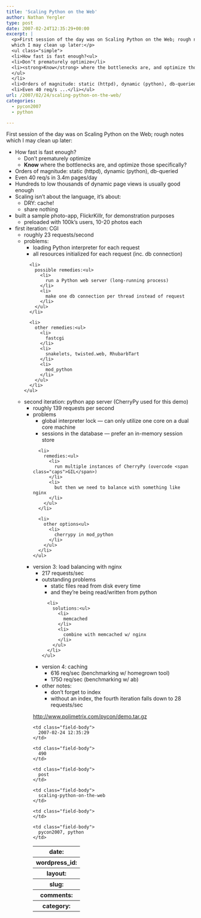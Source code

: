 ```yaml
---
title: 'Scaling Python on the Web'
author: Nathan Yergler
type: post
date: 2007-02-24T12:35:29+00:00
excerpt: |
  <p>First session of the day was on Scaling Python on the Web; rough notes
  which I may clean up later:</p>
  <ul class="simple">
  <li>How fast is fast enough?<ul>
  <li>Don’t prematurely optimize</li>
  <li><strong>Know</strong> where the bottlenecks are, and optimize those specifically?</li>
  </ul>
  </li>
  <li>Orders of magnitude: static (httpd), dynamic (python), db-queried</li>
  <li>Even 40 req/s ...</li></ul>
url: /2007/02/24/scaling-python-on-the-web/
categories:
  - pycon2007
  - python

---
```

First session of the day was on Scaling Python on the Web; rough notes which I may clean up later:

<ul class="simple">
  <li>
    How fast is fast enough?<ul>
      <li>
        Don’t prematurely optimize
      </li>
      <li>
        <strong>Know</strong> where the bottlenecks are, and optimize those specifically?
      </li>
    </ul>
  </li>

  <li>
    Orders of magnitude: static (httpd), dynamic (python), db-queried
  </li>
  <li>
    Even 40 req/s in 3.4m pages/day
  </li>
  <li>
    Hundreds to low thousands of dynamic page views is usually good enough
  </li>
  <li>
    Scaling isn’t about the language, it’s about:<ul>
      <li>
        <span class="caps">DRY</span>: cache!
      </li>
      <li>
        share nothing
      </li>
    </ul>
  </li>

  <li>
    built a sample photo-app, FlickrKillr, for demonstration purposes<ul>
      <li>
        preloaded with 100k’s users, 10-20 photos each
      </li>
    </ul>
  </li>

  <li>
    first iteration: <span class="caps">CGI</span><ul>
      <li>
        roughly 23 requests/second
      </li>
      <li>
        problems:<ul>
          <li>
            loading Python interpreter for each request
          </li>
          <li>
            all resources initialized for each request (inc. db connection)
          </li>
        </ul>
      </li>

      <li>
        possible remedies:<ul>
          <li>
            run a Python web server (long-running process)
          </li>
          <li>
            make one db connection per thread instead of request
          </li>
        </ul>
      </li>

      <li>
        other remedies:<ul>
          <li>
            fastcgi
          </li>
          <li>
            snakelets, twisted.web, RhubarbTart
          </li>
          <li>
            mod_python
          </li>
        </ul>
      </li>
    </ul>
  </li>

  <li>
    second iteration: python app server (CherryPy used for this demo)<ul>
      <li>
        roughly 139 requests per second
      </li>
      <li>
        problems<ul>
          <li>
            global interpreter lock — can only utilize one core on a dual core machine
          </li>
          <li>
            sessions in the database — prefer an in-memory session store
          </li>
        </ul>
      </li>

      <li>
        remedies:<ul>
          <li>
            run multiple instances of CherryPy (overcode <span class="caps">GIL</span>)
          </li>
          <li>
            but then we need to balance with something like nginx
          </li>
        </ul>
      </li>

      <li>
        other options<ul>
          <li>
            cherrypy in mod_python
          </li>
        </ul>
      </li>
    </ul>
  </li>

  <li>
    version 3: load balancing with nginx<ul>
      <li>
        217 requests/sec
      </li>
      <li>
        outstanding problems<ul>
          <li>
            static files read from disk every time
          </li>
          <li>
            and they’re being read/written from python
          </li>
        </ul>
      </li>

      <li>
        solutions:<ul>
          <li>
            memcached
          </li>
          <li>
            combine with memcached w/ nginx
          </li>
        </ul>
      </li>
    </ul>
  </li>

  <li>
    version 4: caching<ul>
      <li>
        616 req/sec (benchmarking w/ homegrown tool)
      </li>
      <li>
        1750 req/sec (benchmarking w/ ab)
      </li>
    </ul>
  </li>

  <li>
    other notes:<ul>
      <li>
        don’t forget to index
      </li>
      <li>
        without an index, the fourth iteration falls down to 28 requests/sec
      </li>
    </ul>
  </li>
</ul>

<http://www.polimetrix.com/pycon/demo.tar.gz>

<table class="docutils field-list" frame="void" rules="none">
  <col class="field-name" /> <col class="field-body" /> <tr class="field">
    <th class="field-name">
      date:
    </th>

    <td class="field-body">
      2007-02-24 12:35:29
    </td>
  </tr>

  <tr class="field">
    <th class="field-name">
      wordpress_id:
    </th>

    <td class="field-body">
      490
    </td>
  </tr>

  <tr class="field">
    <th class="field-name">
      layout:
    </th>

    <td class="field-body">
      post
    </td>
  </tr>

  <tr class="field">
    <th class="field-name">
      slug:
    </th>

    <td class="field-body">
      scaling-python-on-the-web
    </td>
  </tr>

  <tr class="field">
    <th class="field-name">
      comments:
    </th>

    <td class="field-body">
    </td>
  </tr>

  <tr class="field">
    <th class="field-name">
      category:
    </th>

    <td class="field-body">
      pycon2007, python
    </td>
  </tr>
</table>